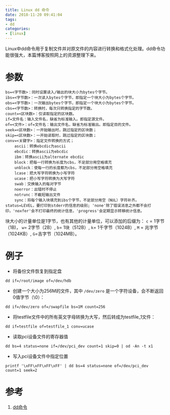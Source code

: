```yaml
---
title: Linux dd 命令
date: 2018-11-20 09:41:04
tags:
- dd
categories:
- [linux]
---
```

Linux中dd命令用于复制文件并对原文件的内容进行转换和格式化处理。dd命令功能很强大，本篇博客按照网上的资源整理下来。

<!-- more -->

# 参数

```
bs=<字节数>：同时设置读入/输出的块大小为bytes个字节。
ibs=<字节数>：一次读入bytes个字节，即指定一个块大小为bytes个字节。
obs=<字节数>：一次输出bytes个字节，即指定一个块大小为bytes个字节。
cbs=<字节数>：转换时，每次只转换指定的字节数。
count=<区块数>：仅读取指定的区块数。
if=文件名：输入文件名，缺省为标准输入。即指定源文件。
of=<文件>：of=文件名：输出文件名，缺省为标准输出。即指定目的文件。
seek=<区块数>：一开始输出时，跳过指定的区块数；
skip=<区块数>：一开始读取时，跳过指定的区块数；
conv=<关键字>：指定文件转换的方式；
	ascii：转换ebcdic为ascii
	ebcdic：转换ascii为ebcdic
	ibm：转换ascii为alternate ebcdic
	block：把每一行转换为长度为cbs，不足部分用空格填充
	unblock：使每一行的长度都为cbs，不足部分用空格填充
	lcase：把大写字符转换为小写字符
	ucase：把小写字符转换为大写字符
	swab：交换输入的每对字节
	noerror：出错时不停止
	notrunc：不截短输出文件
	sync：将每个输入块填充到ibs个字节，不足部分用空（NUL）字符补齐。
status=LEVEL，要打印到stderr的信息的级别; 'none'除了错误消息之外都不会打印，'noxfer'会不打印最终的统计信息，'progress'会定期显示转移统计信息。
```

块大小的计量单位是1字节，也有其他的计量单位，可以添加的后缀为： `c` = 1字节（1B)， `w`= 2字节（2B）, `b`= 1块（512B）, `k`= 1千字节（1024B）, `M` = 兆字节（1024KB）, `G`=吉字节（1024MB）。

# 例子

+ 将备份文件恢复到指定盘
```
dd if=/root/image of=/dev/hdb
```

+ 创建一个大小为256M的文件，其中 `/dev/zero` 是一个字符设备，会不断返回0值字节（\0）：
```
dd if=/dev/zero of=/swapfile bs=1M count=256
```

+ 将testfile文件中的所有英文字母转换为大写，然后转成为testfile_1文件：
```
dd if=testfile of=testfile_1 conv=ucase 
```

+ 读取pci设备文件的寄存器值

```
dd bs=4 status=none if=/dev/pci_dev count=1 skip=0 | od -An -t x1
```
+ 写入pci设备文件中指定位置
```
printf '\xFF\xFF\xFF\xFF' | dd bs=4 status=none of=/dev/pci_dev count=1 seek=2
```

# 参考
1. [dd命令](http://man.linuxde.net/dd)
